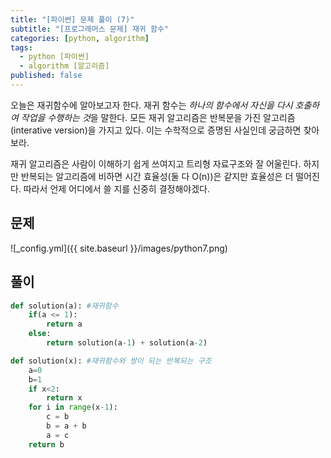 ```yaml
---
title: "[파이썬] 문제 풀이 (7)"
subtitle: "[프로그래머스 문제] 재귀 함수"
categories: [python, algorithm]
tags:
  - python [파이썬]
  - algorithm [알고리즘]
published: false
---
```

오늘은 재귀함수에 알아보고자 한다.
재귀 함수는 *하나의 함수에서 자신을 다시 호출하여 작업을 수행하는 것*을 말한다.
모든 재귀 알고리즘은 반복문을 가진 알고리즘(interative version)을 가지고 있다. 이는 수학적으로 증명된 사실인데 궁금하면 찾아보라.

재귀 알고리즘은 사람이 이해하기 쉽게 쓰여지고 트리형 자료구조와 잘 어울린다. 하지만 반복되는 알고리즘에 비하면 시간 효율성(둘 다 O(n))은 같지만 효율성은 더 떨어진다. 따라서 언제 어디에서 쓸 지를 신중히 결정해야겠다.

## 문제
![_config.yml]({{ site.baseurl }}/images/python7.png)

## 풀이
```python
def solution(a): #재귀함수
    if(a <= 1):
        return a
    else:
        return solution(a-1) + solution(a-2)
```

```python
def solution(x): #재귀함수와 쌍이 되는 반복되는 구조
    a=0
    b=1
    if x<2:
        return x
    for i in range(x-1):
        c = b
        b = a + b
        a = c
    return b
```
